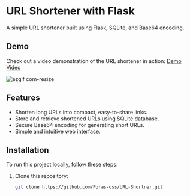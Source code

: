 # URL Shortener with Flask

A simple URL shortener built using Flask, SQLite, and Base64 encoding.

## Demo

Check out a video demonstration of the URL shortener in action: [Demo Video]([link-to-your-demo-video](https://github.com/Poras-oss/URL-Shortner/blob/master/urlshortner.wmv))

![ezgif com-resize](https://github.com/Poras-oss/URL-Shortner/assets/55978642/a7ce821b-fbbf-47a6-8be5-99b280373511)


## Features

- Shorten long URLs into compact, easy-to-share links.
- Store and retrieve shortened URLs using SQLite database.
- Secure Base64 encoding for generating short URLs.
- Simple and intuitive web interface.

## Installation

To run this project locally, follow these steps:

1. Clone this repository:

   ```bash
   git clone https://github.com/Poras-oss/URL-Shortner.git
